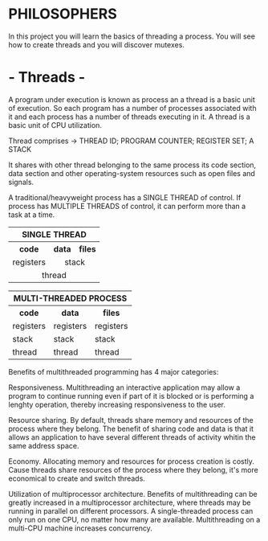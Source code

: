 # PHILOSOPHERS

In this project you will learn the basics of threading a process.
You will see how to create threads and you will discover mutexes.

# - Threads -

A program under execution is known as process an a thread is a basic unit of
execution.
So each program has a number of processes associated with it and each process has a number of threads executing in it.
A thread is a basic unit of CPU utilization.

Thread comprises ->
		                THREAD ID;
			                  PROGRAM COUNTER;
				                    REGISTER SET;
					                      A STACK

It shares with other thread belonging to the same process its code section,
data section and other operating-system resources such as open files and signals.

A traditional/heavyweight process has a SINGLE THREAD of control.
If process has MULTIPLE THREADS of control, it can perform more than a task at a time.

<table>
  <tr>
  <th colspan='3'>SINGLE THREAD</th>
  </tr>
  <tr>
    <th>code</th>
    <th>data</th>
    <th>files</th>
  </tr>
  <tr>
    <td>registers</td>
    <td style="text-align:center" colspan='2'>stack</td>
  </tr>
  <tr>
    <td style="text-align:center" && colspan='3'>thread</td>
  </tr>
</table>
<table>
  <tr>
  <th colspan='3'>MULTI-THREADED PROCESS</th>
  </tr>
  <tr>
    <th>code</th>
    <th>data</th>
    <th>files</th>
  </tr>
  <tr>
    <td>registers</td>
    <td>registers</td>
    <td>registers</td>
  </tr>
  <tr>
    <td>stack</td>
    <td>stack</td>
    <td>stack</td>
  </tr>
  <tr>
    <td>thread</td>
    <td>thread</td>
    <td>thread</td>
  </tr>
</table>

Benefits of multithreaded programming has 4 major categories:

Responsiveness. Multithreading an interactive application may allow a program to continue running
even if part of it is blocked or is performing a lenghty operation, thereby increasing responsiveness to the user.

Resource sharing. By default, threads share memory and resources of the process where they belong.
The benefit of sharing code and data is that it allows an application to have several different threads of activity whitin the same address space.

Economy. Allocating memory and resources for process creation is costly.
Cause threads share resources of the process where they belong, it's more economical to create and switch threads.

Utilization of multiprocessor architecture. Benefits of multithreading can be greatly increased in a multiprocessor architecture,
where threads may be running in parallel on different processors.
A single-threaded process can only run on one CPU, no matter how many are available. Multithreading on a multi-CPU machine increases concurrency.
